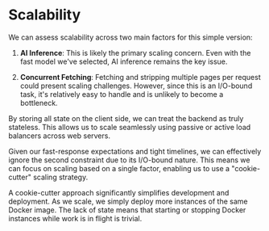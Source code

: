 Scalability
===============

We can assess scalability across two main factors for this simple version:

1. **AI Inference**: This is likely the primary scaling concern. Even with the fast model we've selected, AI inference remains the key issue.

2. **Concurrent Fetching**: Fetching and stripping multiple pages per request could present scaling challenges. However, since this is an I/O-bound task, it's relatively easy to handle and is unlikely to become a bottleneck.

By storing all state on the client side, we can treat the backend as truly stateless. This allows us to scale seamlessly using passive or active load balancers across web servers.

Given our fast-response expectations and tight timelines, we can effectively ignore the second constraint due to its I/O-bound nature. This means we can focus on scaling based on a single factor, enabling us to use a "cookie-cutter" scaling strategy.

A cookie-cutter approach significantly simplifies development and deployment. As we scale, we simply deploy more instances of the same Docker image. The lack of state means that starting or stopping Docker instances while work is in flight is trivial.
